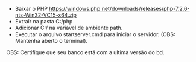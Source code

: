 - Baixar o PHP https://windows.php.net/downloads/releases/php-7.2.6-nts-Win32-VC15-x64.zip
- Extrair na pasta C:/php
- Adicionar C:/ na variável de ambiente path.
- Executar o arquivo startserver.cmd para iniciar o servidor. (OBS: Mantenha aberto o terminal).

OBS: Certifique que seu banco está com a ultima versão do bd.